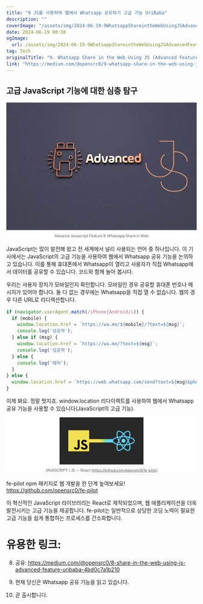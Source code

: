 ```yaml
---
title: "9 JS를 사용하여 웹에서 Whatsapp 공유하기 고급 기능 UriBaba"
description: ""
coverImage: "/assets/img/2024-06-19-9WhatsappShareintheWebUsingJSAdvancedFeatureUriBaba_0.png"
date: 2024-06-19 00:38
ogImage: 
  url: /assets/img/2024-06-19-9WhatsappShareintheWebUsingJSAdvancedFeatureUriBaba_0.png
tag: Tech
originalTitle: "9. Whatsapp Share in the Web Using JS (Advanced Feature) @UriBaba"
link: "https://medium.com/@opensrc0/9-whatsapp-share-in-the-web-using-js-advanced-feature-uribaba-919fe89c1840"
---
```



## 고급 JavaScript 기능에 대한 심층 탐구

![이미지](/assets/img/2024-06-19-9WhatsappShareintheWebUsingJSAdvancedFeatureUriBaba_0.png)

JavaScript는 많이 발전해 왔고 전 세계에서 널리 사용되는 언어 중 하나입니다. 이 기사에서는 JavaScript의 고급 기능을 사용하여 웹에서 Whatsapp 공유 기능을 논의하고 있습니다. 이를 통해 휴대폰에서 Whatsapp이 열리고 사용자가 직접 Whatsapp에서 데이터를 공유할 수 있습니다. 코드와 함께 놀아 봅시다.

우리는 사용자 장치가 모바일인지 확인합니다. 모바일인 경우 공유할 휴대폰 번호나 메시지가 있어야 합니다. 둘 다 없는 경우에는 Whatsapp을 직접 열 수 없습니다. 웹의 경우 다른 URL로 리디렉션합니다.

<div class="content-ad"></div>

```js
if (navigator.userAgent.match(/iPhone|Android/i)) {
  if (mobile) {
    window.location.href = `https://wa.me/${mobile}/?text=${msg}`;
    console.log('성공적');
  } else if (msg) {
    window.location.href = `https://wa.me/?text=${msg}`;
    console.log('성공적');
  } else {
    console.log('에러');
  }
} else {
  window.location.href = `https://web.whatsapp.com/send?text=${msg}&phone=${mobile}`;
}
```

이제 봐요. 정말 멋지죠. window.location 리다이렉트를 사용하여 웹에서 Whatsapp 공유 기능을 사용할 수 있습니다(JavaScript의 고급 기능).

![이미지](/assets/img/2024-06-19-9WhatsappShareintheWebUsingJSAdvancedFeatureUriBaba_1.png)

fe-pilot npm 패키지로 웹 개발을 한 단계 높여보세요! https://github.com/opensrc0/fe-pilot


<div class="content-ad"></div>

이 혁신적인 JavaScript 라이브러리는 React로 제작되었으며, 웹 애플리케이션을 더욱 발전시키는 고급 기능을 제공합니다. fe-pilot는 일반적으로 상당한 코딩 노력이 필요한 고급 기능을 쉽게 통합하는 프로세스를 간소화합니다.

# 유용한 링크:

8. 공유: https://medium.com/@opensrc0/8-share-in-the-web-using-js-advanced-feature-uribaba-4bd0c7a1b210

9. 현재 당신은 Whatsapp 공유 기능을 읽고 있습니다.

<div class="content-ad"></div>

10. 곧 출시합니다.